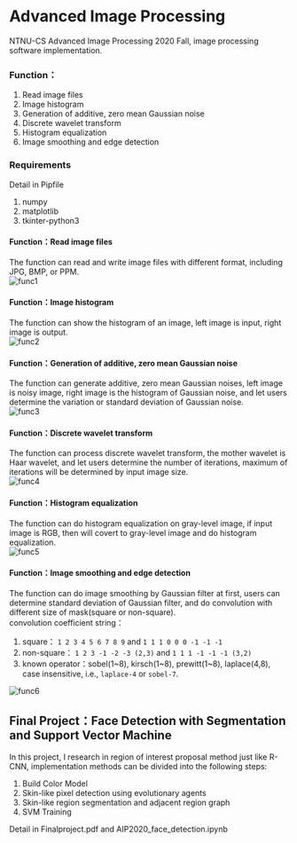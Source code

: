 # Advanced Image Processing
NTNU-CS Advanced Image Processing 2020 Fall, image processing software implementation.

### Function：
1. Read image files
2. Image histogram
3. Generation of additive, zero mean Gaussian noise
4. Discrete wavelet transform
5. Histogram equalization
6. Image smoothing and edge detection

### Requirements
Detail in Pipfile
1. numpy
2. matplotlib
3. tkinter-python3

#### Function：Read image files
The function can read and write image files with different format, including JPG, BMP, or PPM.  
![func1](https://github.com/Shuntw6096/AIP2020/blob/main/img/func1.jpg)

#### Function：Image histogram
The function can show the histogram of an image, left image is input, right image is output.  
![func2](https://github.com/Shuntw6096/AIP2020/blob/main/img/func2.jpg)

#### Function：Generation of additive, zero mean Gaussian noise
The function can generate additive, zero mean Gaussian noises, left image is noisy image, right image is the histogram of Gaussian noise, and let users determine the variation or standard deviation of Gaussian noise.  
![func3](https://github.com/Shuntw6096/AIP2020/blob/main/img/func3.jpg)

#### Function：Discrete wavelet transform
The function can process discrete wavelet transform, the mother wavelet is Haar wavelet, and let users determine the number of iterations, maximum of iterations will be determined by input image size.  
![func4](https://github.com/Shuntw6096/AIP2020/blob/main/img/func4.jpg)

#### Function：Histogram equalization
The function can do histogram equalization on gray-level image, if input image is RGB, then will covert to gray-level image and do histogram equalization.  
![func5](https://github.com/Shuntw6096/AIP2020/blob/main/img/func5.jpg)

#### Function：Image smoothing and edge detection
The function can do image smoothing by Gaussian filter at first, users can determine standard deviation of Gaussian filter, and do convolution with different size of mask(square or non-square).  
convolution coefficient string：
1. square： `1 2 3 4 5 6 7 8 9` and `1 1 1 0 0 0 -1 -1 -1`
2. non-square： `1 2 3 -1 -2 -3 (2,3)` and `1 1 1 -1 -1 -1 (3,2)`
3. known operator：sobel(1~8), kirsch(1~8), prewitt(1~8), laplace(4,8), case insensitive, i.e., `laplace-4` or `sobel-7`.
  
![func6](https://github.com/Shuntw6096/AIP2020/blob/main/img/func6.jpg)

## Final Project：Face Detection with Segmentation and Support Vector Machine
In this project, I research in region of interest proposal method just like R-CNN, implementation
methods can be divided into the following steps:
1. Build Color Model
2. Skin-like pixel detection using evolutionary agents
3. Skin-like region segmentation and adjacent region graph
4. SVM Training

Detail in Finalproject.pdf and AIP2020_face_detection.ipynb
